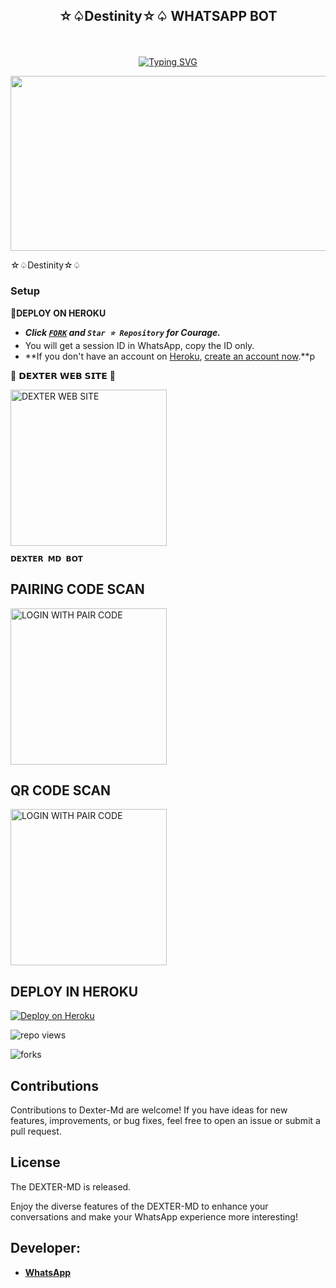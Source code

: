 
## <p align="center"> ☆♤Destinity☆♤ WHATSAPP BOT
<br>

<p align="center"><a href="https://git.io/typing-svg"><img src="https://readme-typing-svg.demolab.com?font=EB+Garamond&weight=800&size=28&duration=4000&pause=1000&random=false&width=435&lines=WELCOME+TO+THE+DEXTER-V1-MD;MULTI-DEVICE+WHATSAPP+BOT;DEVELOPED+BY+•¤Sung Jinwoo◇;RELEASED+DATE+24%2F03%2F2024." alt="Typing SVG" /></a>
</p>


<img src="https://" width="540" height="280" />
</p>         ☆♤Destinity☆♤

### Setup

**📌DEPLOY ON HEROKU**
   - ***Click [`FORK`](https://github.com/Sung3456/Destinity/fork) and `Star ⭐ Repository` for Courage.***
   - You will get a session ID in WhatsApp, copy the ID only.
   - **If you don't have an account on [Heroku](https://signup.heroku.com/), [create an account now](https://signup.heroku.com/).**p
</p>
🌟 𝗗𝗘𝗫𝗧𝗘𝗥 𝗪𝗘𝗕 𝗦𝗜𝗧𝗘 🌟

<a href="https://web-developer-835fc13471d9.herokuapp.com/"><img src="https://img.shields.io/badge/DEXTER-WEB%20SITE-red" alt="DEXTER WEB SITE" width="250"></a>

**`𝗗𝗘𝗫𝗧𝗘𝗥 𝗠𝗗 𝗕𝗢𝗧`**

##  PAIRING CODE SCAN

<a href="https://dexter-pair-271d65472856.herokuapp.com/"><img src="https://img.shields.io/badge/LOGIN%20WITH-PAIR%20CODE-red" alt="LOGIN WITH PAIR CODE" width="250"></a>

## QR CODE SCAN

<a href="https://dexter--7-62f45bcdac73.herokuapp.com/"><img src="https://img.shields.io/badge/LOGIN%20WITH-QR%20CODE-red" alt="LOGIN WITH PAIR CODE" width="250"></a>
## DEPLOY IN HEROKU

 [![Deploy on Heroku](https://www.herokucdn.com/deploy/button.svg)](https://dashboard.heroku.com/new?template=https://github.com/Sung3456/Destinity/)

   </details>
</P>

![repo views](https://hits.seeyoufarm.com/api/count/incr/badge.svg?url=https%3A%2F%2Fgithub.com%2FPurnageethanjana%2FDEXTER-V1-MD&count_bg=%2379C83D&title_bg=%23555555&icon=gitpod.svg&icon_color=%23E7E7E7&title=Views&edge_flat=false)

![forks](https://img.shields.io/github/forks/Sung3456/Destinity?label=Forks&style=social)



## Contributions

Contributions to Dexter-Md are welcome! If you have ideas for new features, improvements, or bug fixes, feel free to open an issue or submit a pull request.

## License

The DEXTER-MD is released.

Enjoy the diverse features of the DEXTER-MD  to enhance your conversations and make your WhatsApp experience more interesting!

## Developer:
- [**WhatsApp**](https://wa.me/94789958225)

